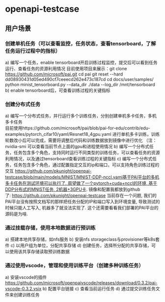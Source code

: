 # openapi-testcase

## 用户场景
### 创建单机任务（可以查看监控，任务状态，查看tensorboard，了解任务运行过程中的指标）
a) 编写一个任务，enable tensorboard开启训练过程监控，提交后可以看到任务运行、查看任务的资源利用情况
 目前使用项目来展示：git clone https://github.com/microsoft/pai.git cd pai git reset --hard dd08930431d05ed490cf7ceeecd262e473c187cd cd docs/user/samples/ python minist_tensorboard.py --data_dir ./data --log_dir /mnt/tensorboard
b) enable tensorboard后，可查看训练过程的关键指标
### 创建分布式任务
a) 编写一个分布式任务，并行运行多个训练任务，分别创建单机多卡任务，多机多卡任务   
 目前使用https://github.com/microsoft/pai/blob/pai-for-edu/contrib/edu-examples/pytorch_cifar10/yaml/Resnet18_4gpu.yaml 进行单机多卡训练，训练轮数改小后可以完成，需要将调整后代码和训练数据放到镜像中进行优化   （注：nvidia-smi 可以查看当前节点上面的gpu和进程使用情况
b) 编写一个分布式任务，任务包含多个角色，支持同时运行不同类型的训练任务，可以查看任务的资源利用情况，以及通过tensorboard查看训练过程的关键指标
c) 编写一个分布式任务，任务包含多个角色，通过配置指定交互的ip和端口，可以支持角色训练过程的交互
  https://github.com/pkunight/openpai-testcase/blob/main/models/MNIST/MNIST-DDP-nccl.yaml基于PAI平台的多机多卡任务在测试环境可以执行了. 周望做了一个pytorch+cuda+nccl的环境, 基于DDP分布式的MNIST任务, 2机器+3GPU卡.
镜像和配置我都放到github了: https://github.com/pkunight/openpai-testcase
当前存在一个问题, 我们的PAI平台没有按照文档写的那样把任务分配的IP和端口写入到环境变量, 导致测试的时候只能人工写入, 机器多了就没法实现了. 这个还需要看看我们部署的PAI平台的源码是为啥.
### 通过挂载存储，使用本地数据进行预训练
a) 搭建本地共享存储，如nfs服务
b) 安装nfs storageclass与provisioner等k8s套件
c) 以用户组为单位，分配共享存储
d) 创建任务，选择所分配的共享存储，可以使用该共享存储读取预训练数据
### 通过使用vscode，管理和使用训练平台（创建多种训练任务）
a) 安装vscode的插件 
   https://github.com/microsoft/openpaivscode/releases/download/0.3.2/pai-vscode-0.3.2.vsix
b) 配置平台链接
c) 查看当前运行任务
d) 通过提交训练任务文件来创建训练任务